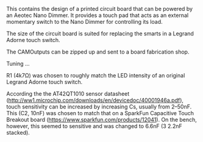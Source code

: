 This contains the design of a printed circuit board that can be powered by an Aeotec Nano Dimmer. It provides a touch pad that acts as an external momentary switch to the Nano Dimmer for controlling its load.

The size of the circuit board is suited for replacing the smarts in a Legrand Adorne touch switch.

The CAMOutputs can be zipped up and sent to a board fabrication shop.

Tuning ...

R1 (4k7Ω) was chosen to roughly match the LED intensity of an original Legrand Adorne touch switch.

According the the AT42QT1010 sensor datasheet (http://ww1.microchip.com/downloads/en/devicedoc/40001946a.pdf), touch sensitivity can be increased by increasing Cs, usually from 2–50nF. This (C2, 10nF) was chosen to match that on a SparkFun Capacitive Touch Breakout board (https://www.sparkfun.com/products/12041). On the bench, however, this seemed to sensitive and  was changed to 6.6nF (3 2.2nF stacked).
